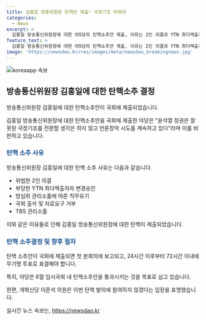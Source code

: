 ```yaml
---
title: 김홍일 방통위원장 탄핵안 제출! 국정기조 바꿔야
categories:
  - News
excerpt: >
  김홍일 방송통신위원장에 대한 야5당의 탄핵소추안 제출, 이유는 2인 의결과 YTN 최다액출자자 변경승인 등. 국회에선 임시국회 내 통과가 목표되며, 노종면 의원은 2인 체제는 직권남용과 위법이라고 강조했다. 단, 개혁신당 이준석 의원은 탄핵 발의에 참여하지 않겠다고 밝혔다.
feature_text: >
  김홍일 방송통신위원장에 대한 야5당의 탄핵소추안 제출, 이유는 2인 의결과 YTN 최다액출자자 변경승인 등. 국회에선 임시국회 내 통과가 목표되며, 노종면 의원은 2인 체제는 직권남용과 위법이라고 강조했다. 단, 개혁신당 이준석 의원은 탄핵 발의에 참여하지 않겠다고 밝혔다.
image: 'https://newsdao.kr/res/images/meta/newsdao_breakingnews.jpg'
---
```


<p><img src="https://newsdao.kr/res/images/meta/newsdao_breakingnews.jpg" alt="koreaapp 속보" /></p>

<h2 data-ke-size="size26">방송통신위원장 김홍일에 대한 탄핵소추 결정</h2>

<p>방송통신위원장 김홍일에 대한 탄핵소추안이 국회에 제출되었습니다.</p>

<p data-ke-size="size16">김홍일 방송통신위원장에 대한 탄핵소추안을 국회에 제출한 야당은 "윤석열 정권은 잘못된 국정기조를 전환할 생각은 하지 않고 언론장악 시도를 계속하고 있다"라며 이를 비판하고 있습니다.</p>

<h3 data-ke-size="size24"><span style="color: #1a5490;">탄핵 소추 사유</span></h3>

<p>방송통신위원장 김홍일에 대한 탄핵 소추 사유는 다음과 같습니다.</p>

<ul>
  <li>위법한 2인 의결</li>
  <li>부당한 YTN 최다액출자자 변경승인</li>
  <li>방심위 관리소홀에 따른 직무유기</li>
  <li>국회 출석 및 자료요구 거부</li>
  <li>TBS 관리소홀</li>
</ul>

<p data-ke-size="size16">이와 같은 이유들로 인해 김홍일 방송통신위원장에 대한 탄핵이 제출되었습니다.</p>

<h3 data-ke-size="size24"><span style="color: #1a5490;">탄핵 소추결정 및 향후 절차</span></h3>

<p>탄핵 소추안이 국회에 제출되면 첫 본회의에 보고되고, 24시간 이후부터 72시간 이내에 무기명 투표로 표결해야 합니다.</p>

<p data-ke-size="size16">특히, 야당은 6월 임시국회 내 탄핵소추안을 통과시키는 것을 목표로 삼고 있습니다.</p>

<p data-ke-size="size16">한편, 개혁신당 이준석 의원은 이번 탄핵 발의에 참여하지 않겠다는 입장을 표명했습니다.</p>
실시간 뉴스 속보는, <a href="https://newsdao.kr" rel="dofollow">https://newsdao.kr</a>


